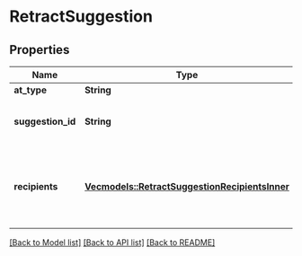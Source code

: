 # RetractSuggestion

## Properties

Name | Type | Description | Notes
------------ | ------------- | ------------- | -------------
**at_type** | **String** |  | 
**suggestion_id** | **String** | A unique identifier for a suggestion | 
**recipients** | [**Vec<models::RetractSuggestionRecipientsInner>**](RetractSuggestion_recipients_inner.md) | List of users that the suggestion will be retracted from. | 

[[Back to Model list]](../README.md#documentation-for-models) [[Back to API list]](../README.md#documentation-for-api-endpoints) [[Back to README]](../README.md)


